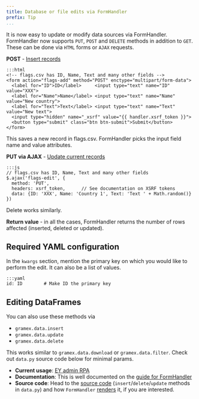 ```yaml
---
title: Database or file edits via FormHandler
prefix: Tip
...
```


It is now easy to update or modify data sources via FormHandler. FormHandler now supports `PUT`, `POST` and `DELETE` methods in addition to `GET`. These can be done via `HTML` forms or `AJAX` requests.

**POST** - [Insert records](../formhandler/#formhandler-post)

    :::html
    <!-- flags.csv has ID, Name, Text and many other fields -->
    <form action="flags-add" method="POST" enctype="multipart/form-data">
      <label for="ID">ID</label>     <input type="text" name="ID" value="XXX">
      <label for="Name">Name</label> <input type="text" name="Name" value="New country">
      <label for="Text">Text</label> <input type="text" name="Text" value="New text">
      <input type="hidden" name="_xsrf" value="{{ handler.xsrf_token }}">
      <button type="submit" class="btn btn-submit">Submit</button>
    </form>

This saves a new record in flags.csv. FormHandler picks the input field name and value attributes.

**PUT via AJAX** - [Update current records](../formhandler/#formhandler-put)

    :::js
    // flags.csv has ID, Name, Text and many other fields
    $.ajax('flags-edit', {
      method: 'PUT',
      headers: xsrf_token,      // See documentation on XSRF tokens
      data: {ID: 'XXX', Name: 'Country 1', Text: 'Text ' + Math.random()}
    })

Delete works similarly.

**Return value** - in all the cases, FormHandler returns the number of rows affected (inserted, deleted or updated).

## Required YAML configuration

In the `kwargs` section, mention the primary key on which you would like to perform the edit. It can also be a list of values.

    :::yaml
    id: ID        # Make ID the primary key

## Editing DataFrames

You can also use these methods via

- `gramex.data.insert`
- `gramex.data.update`
- `gramex.data.delete`

This works similar to `gramex.data.download` or `gramex.data.filter`. Check out `data.py` source code below for minimal params.

- **Current usage**: [EY admin RPA](https://code.gramener.com/ey/ey-admin/blob/master/rpa/ey_admin_rpa.yaml#L13)
- **Documentation**: This is well documented on the [guide for FormHandler](../formhandler/#formhandler-edits)
- **Source code**: Head to the [source code](https://code.gramener.com/cto/gramex/blob/dev/gramex/data.py)
  (`insert`/`delete`/`update` methods in `data.py`) and how `FormHandler`
  [renders](https://code.gramener.com/cto/gramex/blob/dev/gramex/handlers/formhandler.py#L143) it,
  if you are interested.
